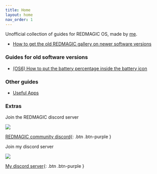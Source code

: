 ```yaml
---
title: Home
layout: home
nav_order: 1
---
```


Unofficial collection of guides for REDMAGIC OS, made by [me](https://github.com/TheRealCrazyfuy).

- [How to get the old REDMAGIC gallery on newer software versions](guides/GetOldGallery.html)

### Guides for old software versions
- [(OS6) How to put the battery percentage inside the battery icon](guides/old/PercentageInsideBatteryIcon.html)

### Other guides
- [Useful Apps](UsefulApps/index.md)

### Extras

Join the REDMAGIC discord server

![](https://discord.com/api/guilds/897390969744424980/widget.png?style=banner2)

[REDMAGIC community discord](https://discord.gg/UvnJ4PwtkG){: .btn .btn-purple }

Join my discord server

![](https://discord.com/api/guilds/942133699523272704/widget.png?style=banner2)

[My discord server](https://discord.gg/Hc4UPXqc4j){: .btn .btn-purple }